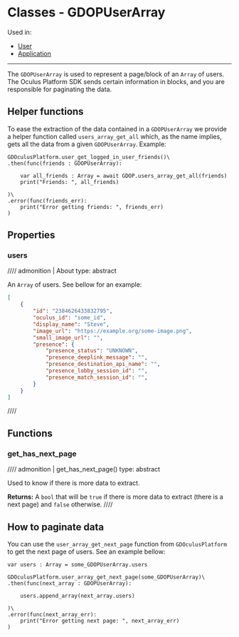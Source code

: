 # Classes - GDOPUserArray
Used in:

- [User](/godot_oculus_platform/functions/user/)
- [Application](/godot_oculus_platform/functions/application/)

-----

The `GDOPUserArray` is used to represent a page/block of an `Array` of users. The Oculus Platform SDK sends certain information in blocks, and you are responsible for paginating the data.

## Helper functions
To ease the extraction of the data contained in a `GDOPUserArray` we provide a helper function called `users_array_get_all` which, as the name implies, gets all the data from a given `GDOPUserArray`. Example:

``` gdscript linenums="1" hl_lines="4"
GDOculusPlatform.user_get_logged_in_user_friends()\
.then(func(friends : GDOPUserArray):

    var all_friends : Array = await GDOP.users_array_get_all(friends)
    print("Friends: ", all_friends)

)\
.error(func(friends_err):
    print("Error getting friends: ", friends_err)
)
```

## Properties

### users
//// admonition | About
    type: abstract

An `Array` of users. See bellow for an example:

``` json linenums="1"
[
    {
        "id": "2384626433832795",
        "oculus_id": "some_id",
        "display_name": "Steve",
        "image_url": "https://example.org/some-image.png",
        "small_image_url": "",
        "presence": {
            "presence_status": "UNKNOWN",
            "presence_deeplink_message": "",
            "presence_destination_api_name": "",
            "presence_lobby_session_id": "",
            "presence_match_session_id": "",
        }
    }
]
```
////

## Functions

### get_has_next_page
//// admonition | get_has_next_page()
    type: abstract

Used to know if there is more data to extract.

**Returns:** A `bool` that will be `true` if there is more data to extract (there is a next page) and `false` otherwise.
////

## How to paginate data
You can use the `user_array_get_next_page` function from `GDOculusPlatform` to get the next page of users. See an example bellow:

``` gdscript linenums="1"
var users : Array = some_GDOPUserArray.users

GDOculusPlatform.user_array_get_next_page(some_GDOPUserArray)\
.then(func(next_array : GDOPUserArray):

    users.append_array(next_array.users)

)\
.error(func(next_array_err):
    print("Error getting next page: ", next_array_err)
)
```